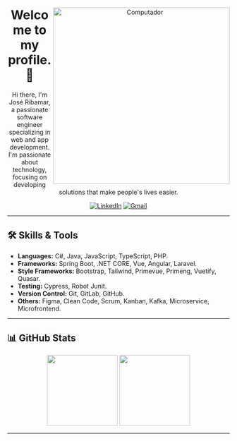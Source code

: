 <div align="center">
  <img src="https://raw.githubusercontent.com/MicaelliMedeiros/micaellimedeiros/master/image/computer-illustration.png" width="400px" align="right" alt="Computador">
  
  # Welcome to my profile. 👋
  
  Hi there, I'm José Ribamar, a passionate software engineer specializing in web and app development. I'm passionate about technology, focusing on developing solutions that make people's lives easier.
  
   [![LinkedIn](https://img.shields.io/badge/-LinkedIn-%230077B5?style=for-the-badge&logo=linkedin&logoColor=white)](https://www.linkedin.com/in/josé-ribamar-041394178)
   [![Gmail](https://img.shields.io/badge/-Gmail-%23333?style=for-the-badge&logo=gmail&logoColor=white)](mailto:queirozsnr@gmail.com)
</div>

---

## 🛠️ Skills & Tools

- **Languages:** C#, Java, JavaScript, TypeScript, PHP.
- **Frameworks:** Spring Boot, .NET CORE, Vue, Angular, Laravel.
- **Style Frameworks:** Bootstrap, Tailwind, Primevue, Primeng, Vuetify, Quasar.
- **Testing:** Cypress, Robot Junit.
- **Version Control:** Git, GitLab, GitHub.
- **Others:** Figma, Clean Code, Scrum, Kanban, Kafka, Microservice, Microfrontend.

---

## 📊 GitHub Stats

<div align="center">
  <img height="160em" src="https://github-readme-stats.vercel.app/api?username=Queirozsnr&show_icons=true&theme=dark&include_all_commits=true&count_private=true"/>
  <img height="160em" src="https://github-readme-stats.vercel.app/api/top-langs/?username=Queirozsnr&layout=compact&langs_count=7&theme=dark"/>
</div>

---
